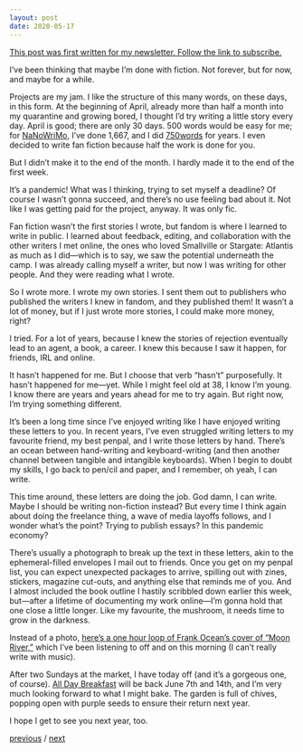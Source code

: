 ```yaml
---
layout: post
date: 2020-05-17
---
```


[This post was first written for my newsletter. Follow the link to subscribe.](https://jessdriscoll.substack.com/p/were-all-chasin-after-our-ends-)

I’ve been thinking that maybe I’m done with fiction. Not forever, but for now, and maybe for a while.

Projects are my jam. I like the structure of this many words, on these days, in this form. At the beginning of April, already more than half a month into my quarantine and growing bored, I thought I’d try writing a little story every day. April is good; there are only 30 days. 500 words would be easy for me; for [NaNoWriMo](https://nanowrimo.org/), I’ve done 1,667, and I did [750words](https://750words.com/) for years. I even decided to write fan fiction because half the work is done for you.

But I didn’t make it to the end of the month. I hardly made it to the end of the first week.

It’s a pandemic! What was I thinking, trying to set myself a deadline? Of course I wasn’t gonna succeed, and there’s no use feeling bad about it. Not like I was getting paid for the project, anyway. It was only fic.

Fan fiction wasn’t the first stories I wrote, but fandom is where I learned to write in public. I learned about feedback, editing, and collaboration with the other writers I met online, the ones who loved Smallville or Stargate: Atlantis as much as I did—which is to say, we saw the potential underneath the camp. I was already calling myself a writer, but now I was writing for other people. And they were reading what I wrote.

So I wrote more. I wrote my own stories. I sent them out to publishers who published the writers I knew in fandom, and they published them! It wasn’t a lot of money, but if I just wrote more stories, I could make more money, right?

I tried. For a lot of years, because I knew the stories of rejection eventually lead to an agent, a book, a career. I knew this because I saw it happen, for friends, IRL and online.

It hasn’t happened for me. But I choose that verb “hasn’t” purposefully. It hasn’t happened for me—yet. While I might feel old at 38, I know I’m young. I know there are years and years ahead for me to try again. But right now, I’m trying something different.

It’s been a long time since I’ve enjoyed writing like I have enjoyed writing these letters to you. In recent years, I’ve even struggled writing letters to my favourite friend, my best penpal, and I write those letters by hand. There’s an ocean between hand-writing and keyboard-writing (and then another channel between tangible and intangible keyboards). When I begin to doubt my skills, I go back to pen/cil and paper, and I remember, oh yeah, I can write.

This time around, these letters are doing the job. God damn, I can write. Maybe I should be writing non-fiction instead? But every time I think again about doing the freelance thing, a wave of media layoffs follows, and I wonder what’s the point? Trying to publish essays? In this pandemic economy?

There’s usually a photograph to break up the text in these letters, akin to the ephemeral-filled envelopes I mail out to friends. Once you get on my penpal list, you can expect unexpected packages to arrive, spilling out with zines, stickers, magazine cut-outs, and anything else that reminds me of you. And I almost included the book outline I hastily scribbled down earlier this week, but—after a lifetime of documenting my work online—I’m gonna hold that one close a little longer. Like my favourite, the mushroom, it needs time to grow in the darkness.

Instead of a photo, [here’s a one hour loop of Frank Ocean’s cover of “Moon River,”](https://youtu.be/0_o5lOralsg) which I’ve been listening to off and on this morning (I can’t really write with music).

After two Sundays at the market, I have today off (and it’s a gorgeous one, of course). [All Day Breakfast](http://alldaybreakfast.org/) will be back June 7th and 14th, and I’m very much looking forward to what I might bake. The garden is full of chives, popping open with purple seeds to ensure their return next year.

I hope I get to see you next year, too.

<a href="{{page.previous.url}}">previous</a> / <a href="{{page.next.url}}">next</a>
